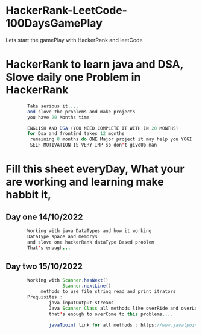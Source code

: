 # HackerRank-LeetCode-100DaysGamePlay
Lets start the gamePlay with HackerRank and leetCode

# HackerRank to learn java and DSA, Slove daily one Problem in HackerRank
```java
        Take serious it....
        and slove the problems and make projects 
        you have 20 Months time 

        ENGLISH AND DSA (YOU NEED COMPLETE IT WITH IN 20 MONTHS)
        for Dsa and frontEnd takes 12 months
         remaining 8 months do ONE Major project it may help you YOGI 
         SELF MOTIVATION IS VERY IMP so don't giveUp man 
```

# Fill this sheet everyDay, What your are working and learning make habbit it, 
## Day one 14/10/2022
```java
        Working with java DataTypes and how it working
        DataType space and memorys
        and slove one hackerRank dataType Based problem
        That's enough...
```
## Day two 15/10/2022
```java
        Working with Scanner.hasNext()
                     Scanner.nextLine()
             methods to use file string read and print itrators 
        Prequisites :
                java inputOutput streams 
                Java Scanner Class all methods like overRide and overLoad, default and argConstructors
                that's enough to overCome to this problems....
                
                javaTpoint link for all methods : https://www.javatpoint.com/post/java-scanner-hasnext-method
```

